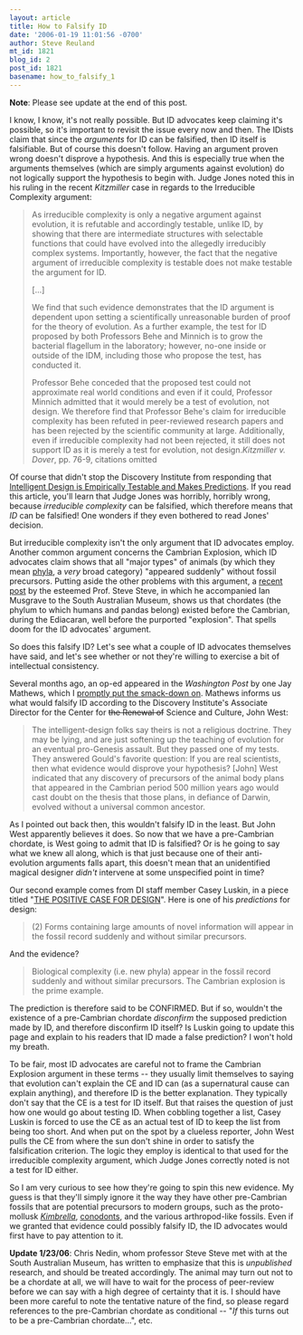 ```yaml
---
layout: article
title: How to Falsify ID
date: '2006-01-19 11:01:56 -0700'
author: Steve Reuland
mt_id: 1821
blog_id: 2
post_id: 1821
basename: how_to_falsify_1
---
```

**Note**:  Please see update at the end of this post.

I know, I know, it's not really possible.  But ID advocates keep claiming it's possible, so it's important to revisit the issue every now and then.  The IDists claim that since the _arguments_ for ID can be falsified, then ID itself is falsifiable.  But of course this doesn't follow.  Having an argument proven wrong doesn't disprove a hypothesis.  And this is especially true when the arguments themselves (which are simply arguments against evolution) do not logically support the hypothesis to begin with.  Judge Jones noted this in his ruling in the recent _Kitzmiller_ case in regards to the Irreducible Complexity argument:  

> As irreducible complexity is only a negative argument against evolution, it is refutable and accordingly testable, unlike ID, by showing that there are intermediate structures with selectable functions that could have evolved into the allegedly irreducibly complex systems.  Importantly, however, the fact that the negative argument of irreducible complexity is testable does not make testable the argument for ID.
> 
> \[...\]
> 
> We find that such evidence demonstrates that the ID argument is dependent upon setting a scientifically unreasonable burden of proof for the theory of evolution. As a further example, the test for ID proposed by both Professors Behe and Minnich is to grow the bacterial flagellum in the laboratory; however, no-one inside or outside of the IDM, including those who propose the test, has conducted it.
> 
> Professor Behe conceded that the proposed test could not approximate real world conditions and even if it could, Professor Minnich admitted that it would merely be a test of evolution, not design.  We therefore find that Professor Behe's claim for irreducible complexity has been refuted in peer-reviewed research papers and has been rejected by the scientific community at large.  Additionally, even if irreducible complexity had not been rejected, it still does not support ID as it is merely a test for evolution, not design._Kitzmiller v. Dover_, pp. 76-9, citations omitted

Of course that didn't stop the Discovery Institute  from responding that [Intelligent Design is Empirically Testable and Makes Predictions](http://www.evolutionnews.org/2006/01/intelligent_design_is_empirica.html).  If you read this article, you'll learn that Judge Jones was horribly, horribly wrong,  because _irreducible complexity_ can be falsified, which therefore means that _ID_ can be falsified!  One wonders if they even bothered to read Jones' decision.

But irreducible complexity isn't the only argument that ID advocates employ.  Another common argument concerns the Cambrian Explosion, which ID advocates claim shows that all "major types" of animals (by which they mean [phyla](http://en.wikipedia.org/wiki/Phylum_(biology)), a _very_ broad category) "appeared suddenly" without fossil precursors.  Putting aside the other problems with this argument, a [recent post](http://www.pandasthumb.org/archives/2006/01/steve_steve_sli.html) by the esteemed Prof. Steve Steve, in which he accompanied Ian Musgrave to the South Australian Museum, shows us that chordates (the phylum to which humans and pandas belong) existed before the Cambrian, during the Ediacaran, well before the purported "explosion".  That spells doom for the ID advocates' argument.

So does this falsify ID?  Let's see what a couple of ID advocates themselves have said, and let's see whether or not they're willing to exercise a bit of intellectual consistency. 

Several months ago, an op-ed appeared in the _Washington Post_ by one Jay Mathews, which I [promptly put the smack-down on](http://www.pandasthumb.org/pt-archives/000896.html).  Mathews informs us what would falsify ID according to the Discovery Institute's Associate Director for the Center for ~~the Renewal of~~ Science and Culture, John West:

> The intelligent-design folks say theirs is not a religious doctrine. They may be lying, and are just softening up the teaching of evolution for an eventual pro-Genesis assault. But they passed one of my tests. They answered Gould's favorite question: If you are real scientists, then what evidence would disprove your hypothesis? \[John\] West indicated that any discovery of precursors of the animal body plans that appeared in the Cambrian period 500 million years ago would cast doubt on the thesis that those plans, in defiance of Darwin, evolved without a universal common ancestor.

As I pointed out back then, this wouldn't falsify ID in the least.  But John West apparently believes it does.  So now that we have a pre-Cambrian chordate, is West going to admit that ID is falsified?  Or is he going to say what we knew all along, which is that just because one of their anti-evolution arguments falls apart, this doesn't mean that an unidentified magical designer _didn't_ intervene at some unspecified point in time?  

Our second example comes from DI staff member Casey Luskin, in a piece titled "[THE POSITIVE CASE FOR DESIGN](http://www.discovery.org/scripts/viewDB/filesDB-download.php?command=download&amp;id=546)".  Here is one of his _predictions_ for design:

> (2) Forms containing large amounts of novel information will appear in the fossil record suddenly and without similar precursors.

And the evidence?

> Biological complexity (i.e. new phyla) appear in the fossil record suddenly and without similar precursors. The Cambrian explosion is the prime example.

The prediction is therefore said to be CONFIRMED.  But if so, wouldn't the existence of a pre-Cambrian chordate _disconfirm_ the supposed prediction made by ID, and therefore disconfirm ID itself?  Is Luskin going to update this page and explain to his readers that ID made a false prediction?  I won't hold my breath.

To be fair, most ID advocates are careful not to frame the Cambrian Explosion argument in these terms -- they usually limit themselves to saying that evolution can't explain the CE and ID can (as a supernatural cause can explain anything), and therefore ID is the better explanation.  They typically don't say that the CE is a test for ID itself.  But that raises the question of just how one would go about testing ID.  When cobbling together a list, Casey Luskin is forced to use the CE as an actual test of ID to keep the list from being too short.  And when put on the spot by a clueless reporter, John West pulls the CE from where the sun don't shine in order to satisfy the falsification criterion.  The logic they employ is identical to that used for the irreducible complexity argument, which Judge Jones correctly noted is not a test for ID either.  

So I am very curious to see how they're going to spin this new evidence.  My guess is that they'll simply ignore it the way they have other pre-Cambrian fossils that are potential precursors to modern groups, such as the proto-mollusk [_Kimbrella_](http://www.ucmp.berkeley.edu/vendian/kimberella.html), [conodonts](http://anoca.org/conodonts/teeth/conodont.html), and the various arthropod-like fossils.  Even if we granted that evidence could possibly falsify ID, the ID advocates would first have to pay attention to it.           

**Update 1/23/06**:  Chris Nedin, whom professor Steve Steve met with at the South Australian Museum, has written to emphasize that this is _unpublished_ research, and should be treated accordingly.  The animal may turn out not to be a chordate at all, we will have to wait for the process of peer-review before we can say with a high degree of certainty that it is.  I should have been more careful to note the tentative nature of the find, so please regard references to the pre-Cambrian chordate as conditional -- "_If_ this turns out to be a pre-Cambrian chordate...", etc.
